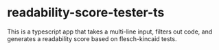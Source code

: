 # readability-score-tester-ts
This is a typescript app that takes a multi-line input, filters out code, and generates a readability score based on flesch-kincaid tests. 
